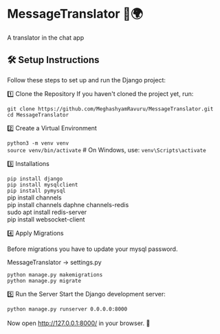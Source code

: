 # MessageTranslator 📝🌍
A translator in the chat app

## 🛠️ Setup Instructions

Follow these steps to set up and run the Django project:

1️⃣ Clone the Repository
If you haven't cloned the project yet, run:

`git clone https://github.com/MeghashyamRavuru/MessageTranslator.git`<br>
`cd MessageTranslator`

2️⃣ Create a Virtual Environment

`python3 -m venv venv`<br>
`source venv/bin/activate`  # On Windows, use: `venv\Scripts\activate`

3️⃣ Installations

`pip install django`<br>
`pip install mysqlclient`<br>
`pip install pymysql`<br>
pip install channels <br>
pip install channels daphne channels-redis <br>
sudo apt install redis-server<br>
pip install websocket-client<br>


4️⃣ Apply Migrations

Before migrations you have to update your mysql password.

MessageTranslator -> settings.py

`python manage.py makemigrations`<br>
`python manage.py migrate`

5️⃣ Run the Server
Start the Django development server:

`python manage.py runserver 0.0.0.0:8000`<br><br>
Now open http://127.0.0.1:8000/ in your browser. 🎉
